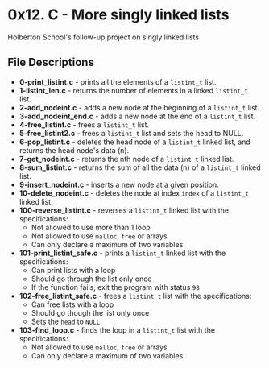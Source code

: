 # 0x12. C - More singly linked lists
Holberton School's follow-up project on singly linked lists
## File Descriptions
* **0-print_listint.c** - prints all the elements of a `listint_t` list.
* **1-listint_len.c** - returns the number of elements in a linked `listint_t` list.
* **2-add_nodeint.c** - adds a new node at the beginning of a `listint_t` list.
* **3-add_nodeint_end.c** - adds a new node at the end of a `listint_t` list.
* **4-free_listint.c** - frees a `listint_t` list.
* **5-free_listint2.c** - frees a `listint_t` list and sets the head to NULL.
* **6-pop_listint.c** - deletes the head node of a `listint_t` linked list, and returns the head node's data (n).
* **7-get_nodeint.c** - returns the nth node of a `listint_t` linked list.
* **8-sum_listint.c** - returns the sum of all the data (n) of a `listint_t` linked list.
* **9-insert_nodeint.c** - inserts a new node at a given position.
* **10-delete_nodeint.c** - deletes the node at index `index` of a `listint_t` linked list.
* **100-reverse_listint.c** - reverses a `listint_t` linked list with the specifications:
  * Not allowed to use more than 1 loop
  * Not allowed to use `malloc`, `free` or arrays
  * Can only declare a maximum of two variables
* **101-print_listint_safe.c** - prints a `listint_t` linked list with the specifications:
  * Can print lists with a loop
  * Should go through the list only once
  * If the function fails, exit the program with status `98`
* **102-free_listint_safe.c** - frees a `listint_t` list with the specifications:
  * Can free lists with a loop
  * Should go though the list only once
  * Sets the `head` to `NULL`
* **103-find_loop.c** - finds the loop in a `listint_t` list with the specifications:
  * Not allowed to use `malloc`, `free` or arrays
  * Can only declare a maximum of two variables
